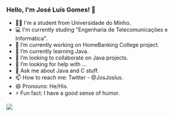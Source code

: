 ### Hello, I'm José Luís Gomes! 👋

- 👨‍🎓 I'm a student from Universidade do Minho.
- 💻 I'm currently studing "Engenharia de Telecomunicações e Informática".
- 🔭 I’m currently working on HomeBanking College project.
- 🌱 I’m currently learning Java.
- 👯 I’m looking to collaborate on Java projects.
- 🤔 I’m looking for help with ...
- 💬 Ask me about Java and C stuff.
- 📫 How to reach me: Twitter - @JosJoslus. 
- 😄 Pronouns: He/His.
- ⚡ Fun fact: I have a good sense of humor.


<img src= "https://github-readme-stats.vercel.app/api?username=joseluisgomes&&show_icons=true&title_color=ffffff&icon_color=bb2acf&text_color=daf7dc&bg_color=151515">
